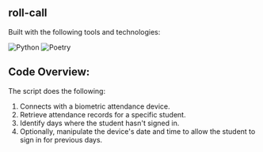 ## roll-call
<p>Built with the following tools and technologies:</p>
<p>
	<img src="https://img.shields.io/badge/Python-3776AB.svg?style=flat-square&logo=Python&logoColor=white" alt="Python">
	<img src="https://img.shields.io/badge/Poetry-60A5FA.svg?style=flat-square&logo=Poetry&logoColor=white" alt="Poetry">
</p>

## Code Overview:
The script does the following:
1. Connects with a biometric attendance device.
2. Retrieve attendance records for a specific student.
3. Identify days where the student hasn't signed in.
4. Optionally, manipulate the device's date and time to allow the student to sign in for previous days.
